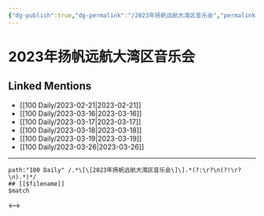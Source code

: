 ```yaml
---
{"dg-publish":true,"dg-permalink":"/2023年扬帆远航大湾区音乐会","permalink":"/2023年扬帆远航大湾区音乐会/"}
---
```


# 2023年扬帆远航大湾区音乐会

## Linked Mentions
- [[100 Daily/2023-02-21\|2023-02-21]]
- [[100 Daily/2023-03-16\|2023-03-16]]
- [[100 Daily/2023-03-17\|2023-03-17]]
- [[100 Daily/2023-03-18\|2023-03-18]]
- [[100 Daily/2023-03-19\|2023-03-19]]
- [[100 Daily/2023-03-26\|2023-03-26]]


---

```expander
path:"100 Daily" /.*\[\[2023年扬帆远航大湾区音乐会\]\].*(?:\r?\n(?!\r?\n).*)*/
## [[$filename]]
$match
```

<-->
